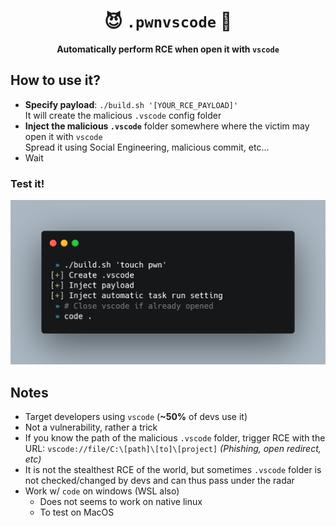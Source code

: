 <div align=center>
  <h1>😈 <code>.pwnvscode</code> 📁</h1>

<strong> Automatically perform RCE when open it with `vscode` </strong>
</div>

## How to use it?
* **Specify payload**: `./build.sh '[YOUR_RCE_PAYLOAD]'`<br>It will create the malicious `.vscode` config folder
* **Inject the malicious `.vscode`** folder somewhere where the victim may open it with `vscode`
<br>Spread it using Social Engineering, malicious commit, etc...
* Wait

### Test it!

![test](./img/test.png)

## Notes
* Target developers using `vscode` (**~50%** of devs use it)
* Not a vulnerability, rather a trick
* If you know the path of the malicious `.vscode` folder, trigger RCE with the URL: `vscode://file/C:\[path]\[to]\[project]` *(Phishing, open redirect, etc)*
* It is not the stealthest RCE of the world, but sometimes `.vscode` folder is not checked/changed by devs and can thus pass under the radar
* Work w/ `code` on windows (WSL also)
  * Does not seems to work on native linux
  * To test on MacOS